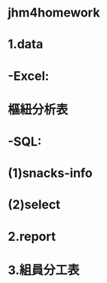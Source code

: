 # jhm4homework
# 1.data
# -Excel:
#  樞紐分析表
# -SQL:
#  (1)snacks-info
#  (2)select
# 2.report
# 3.組員分工表
